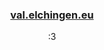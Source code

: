 <h3 align="center"><a href="https://elchingen.eu">val.elchingen.eu</a></h1>
<p align="center">:3</p>

